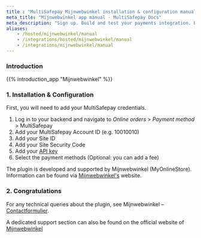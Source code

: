 ```yaml
---
title : "MultiSafepay Mijnwebwinkel installation & configuration manual"
meta_title: "Mijnwebwinkel app manual - MultiSafepay Docs"
meta_description: "Sign up. Build and test your payments integration. Explore our products and services. Use our API Reference, SDKs, and wrappers. Get support."
aliases: 
    - /hosted/mijnwebwinkel/manual
    - /integrations/hosted/mijnwebwinkel/manual
    - /integrations/mijnwebwinkel/manual
---
```

### Introduction

{{% introduction_app "Mijnwebwinkel" %}}

### 1. Installation & Configuration

First, you will need to add your MultiSafepay credentials.

1. Log in to your backend and navigate to _Online orders_ > _Payment method_ > MultiSafepay
2. Add your MultiSafepay Account ID (e.g. 10010010)
3. Add your Site ID
4. Add your Site Security Code
5. Add your [API key](/faq/general/multisafepay-glossary/#api-key)
6. Select the payment methods (Optional: you can add a fee)


The plugin is developed and supported by Mijnwebwinkel (MyOnlineStore). Information can be found via [Mijnwebwinkel's](https://www.mijnwebwinkel.nl/partner/multisafepay) website.

### 2. Congratulations

For any technical queries about the plugin, see Mijnwebwinkel – [Contactformulier](https://www.mijnwebwinkel.nl/contactformulier).

A dedicated support section can also be found on the official website of [Mijnwebwinkel](https://www.mijnwebwinkel.nl/support)
